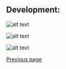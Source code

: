 ## Development:


![alt text](https://github.com/Nelson-numerical-software/nelson-website/raw/master/images/Jenkins.png "Nelson Jenkins")


![alt text](https://github.com/Nelson-numerical-software/nelson-website/raw/master/images/xUnit.png "xUnit")


![alt text](https://github.com/Nelson-numerical-software/nelson-website/raw/master/images/test_run.png "test_run")

[Previous page](README.md)